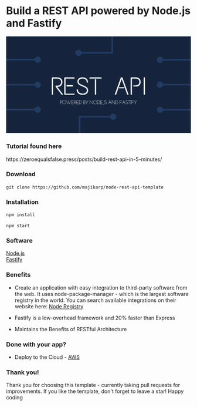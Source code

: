 # Build a REST API powered by Node.js and Fastify
![Alt text](REST.png)

<h3>Tutorial found here</h3>
https://zeroequalsfalse.press/posts/build-rest-api-in-5-minutes/

<h3>Download</h3>

```
git clone https://github.com/majikarp/node-rest-api-template
```

<h3>Installation</h3>

```
npm install
```

```
npm start
```

<h3>Software</h3>

[Node.js](https://nodejs.org/en/)<br>
[Fastify](https://fastify.io/)<br>

<h3>Benefits</h3>

- Create an application with easy integration to third-party software from the web.
It uses node-package-manager - which is the largest software registry in the world.
You can search available integrations on their website here:
[Node Registry](https://www.npmjs.com/)

- Fastify is a low-overhead framework and 20% faster than Express

- Maintains the Benefits of RESTful Architecture

<h3>Done with your app?</h3>

- Deploy to the Cloud - [AWS](https://aws.amazon.com/getting-started/projects/deploy-nodejs-web-app/)

<h3>Thank you!</h3>

Thank you for choosing this template - currently taking pull requests for improvements. If you like the template, don't forget to leave a star! Happy coding
